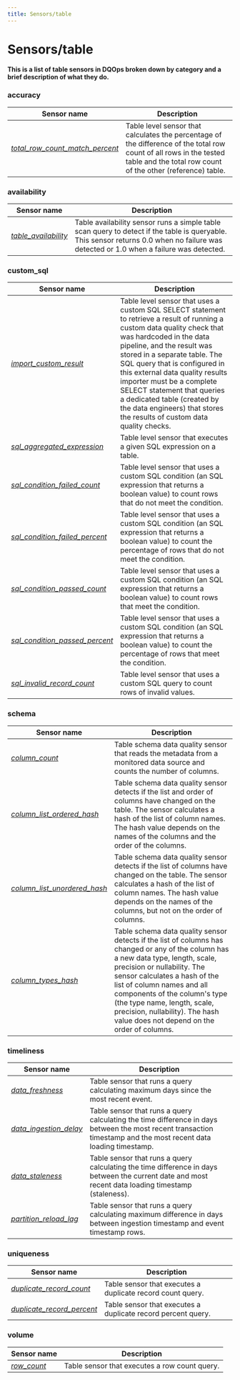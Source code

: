 ```yaml
---
title: Sensors/table
---
```

# Sensors/table

**This is a list of table sensors in DQOps broken down by category and a brief description of what they do.**






### **accuracy**

| Sensor name | Description |
|-------------|-------------|
|[*total_row_count_match_percent*](./accuracy-table-sensors.md#total-row-count-match-percent)|Table level sensor that calculates the percentage of the difference of the total row count of all rows in the tested table and the total row count of the other (reference) table.|




### **availability**

| Sensor name | Description |
|-------------|-------------|
|[*table_availability*](./availability-table-sensors.md#table-availability)|Table availability sensor runs a simple table scan query to detect if the table is queryable. This sensor returns 0.0 when no failure was detected or 1.0 when a failure was detected.|




### **custom_sql**

| Sensor name | Description |
|-------------|-------------|
|[*import_custom_result*](./custom_sql-table-sensors.md#import-custom-result)|Table level sensor that uses a custom SQL SELECT statement to retrieve a result of running a custom data quality check that was hardcoded in the data pipeline, and the result was stored in a separate table. The SQL query that is configured in this external data quality results importer must be a complete SELECT statement that queries a dedicated table (created by the data engineers) that stores the results of custom data quality checks.|
|[*sql_aggregated_expression*](./custom_sql-table-sensors.md#sql-aggregated-expression)|Table level sensor that executes a given SQL expression on a table.|
|[*sql_condition_failed_count*](./custom_sql-table-sensors.md#sql-condition-failed-count)|Table level sensor that uses a custom SQL condition (an SQL expression that returns a boolean value) to count rows that do not meet the condition.|
|[*sql_condition_failed_percent*](./custom_sql-table-sensors.md#sql-condition-failed-percent)|Table level sensor that uses a custom SQL condition (an SQL expression that returns a boolean value) to count the percentage of rows that do not meet the condition.|
|[*sql_condition_passed_count*](./custom_sql-table-sensors.md#sql-condition-passed-count)|Table level sensor that uses a custom SQL condition (an SQL expression that returns a boolean value) to count rows that meet the condition.|
|[*sql_condition_passed_percent*](./custom_sql-table-sensors.md#sql-condition-passed-percent)|Table level sensor that uses a custom SQL condition (an SQL expression that returns a boolean value) to count the percentage of rows that meet the condition.|
|[*sql_invalid_record_count*](./custom_sql-table-sensors.md#sql-invalid-record-count)|Table level sensor that uses a custom SQL query to count rows of invalid values.|




### **schema**

| Sensor name | Description |
|-------------|-------------|
|[*column_count*](./schema-table-sensors.md#column-count)|Table schema data quality sensor that reads the metadata from a monitored data source and counts the number of columns.|
|[*column_list_ordered_hash*](./schema-table-sensors.md#column-list-ordered-hash)|Table schema data quality sensor detects if the list and order of columns have changed on the table. The sensor calculates a hash of the list of column names. The hash value depends on the names of the columns and the order of the columns.|
|[*column_list_unordered_hash*](./schema-table-sensors.md#column-list-unordered-hash)|Table schema data quality sensor detects if the list of columns have changed on the table. The sensor calculates a hash of the list of column names. The hash value depends on the names of the columns, but not on the order of columns.|
|[*column_types_hash*](./schema-table-sensors.md#column-types-hash)|Table schema data quality sensor detects if the list of columns has changed or any of the column has a new data type, length, scale, precision or nullability. The sensor calculates a hash of the list of column names and all components of the column&#x27;s type (the type name, length, scale, precision, nullability). The hash value does not depend on the order of columns.|




### **timeliness**

| Sensor name | Description |
|-------------|-------------|
|[*data_freshness*](./timeliness-table-sensors.md#data-freshness)|Table sensor that runs a query calculating maximum days since the most recent event.|
|[*data_ingestion_delay*](./timeliness-table-sensors.md#data-ingestion-delay)|Table sensor that runs a query calculating the time difference in days between the most recent transaction timestamp and the most recent data loading timestamp.|
|[*data_staleness*](./timeliness-table-sensors.md#data-staleness)|Table sensor that runs a query calculating the time difference in days between the current date and most recent data loading timestamp (staleness).|
|[*partition_reload_lag*](./timeliness-table-sensors.md#partition-reload-lag)|Table sensor that runs a query calculating maximum difference in days between ingestion timestamp and event timestamp rows.|




### **uniqueness**

| Sensor name | Description |
|-------------|-------------|
|[*duplicate_record_count*](./uniqueness-table-sensors.md#duplicate-record-count)|Table sensor that executes a duplicate record count query.|
|[*duplicate_record_percent*](./uniqueness-table-sensors.md#duplicate-record-percent)|Table sensor that executes a duplicate record percent query.|




### **volume**

| Sensor name | Description |
|-------------|-------------|
|[*row_count*](./volume-table-sensors.md#row-count)|Table sensor that executes a row count query.|





